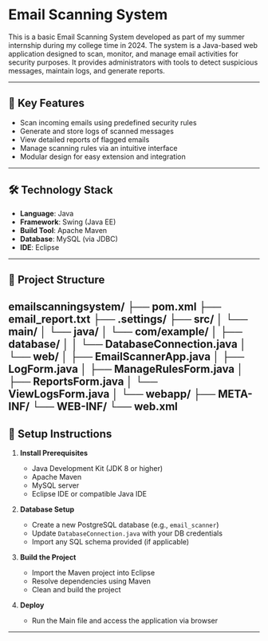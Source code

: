 # Email Scanning System

This is a basic Email Scanning System developed as part of my summer internship during my college time in 2024.
The system is a Java-based web application designed to scan, monitor, and manage email activities for security purposes.
It provides administrators with tools to detect suspicious messages, maintain logs, and generate reports.

---

## 📌 Key Features

- Scan incoming emails using predefined security rules
- Generate and store logs of scanned messages
- View detailed reports of flagged emails
- Manage scanning rules via an intuitive interface
- Modular design for easy extension and integration

---

## 🛠 Technology Stack

- **Language**: Java  
- **Framework**: Swing (Java EE)  
- **Build Tool**: Apache Maven  
- **Database**: MySQL (via JDBC)  
- **IDE**: Eclipse    

---



## 📁 Project Structure
emailscanningsystem/
├── pom.xml
├── email_report.txt
├── .settings/
├── src/
│ └── main/
│ └── java/
│ └── com/example/
│ ├── database/
│ │ └── DatabaseConnection.java
│ └── web/
│ ├── EmailScannerApp.java
│ ├── LogForm.java
│ ├── ManageRulesForm.java
│ ├── ReportsForm.java
│ └── ViewLogsForm.java
│
└── webapp/
├── META-INF/
└── WEB-INF/
└── web.xml
---

## 🚀 Setup Instructions

1. **Install Prerequisites**
   - Java Development Kit (JDK 8 or higher)
   - Apache Maven
   - MySQL server
   - Eclipse IDE or compatible Java IDE

2. **Database Setup**
   - Create a new PostgreSQL database (e.g., `email_scanner`)
   - Update `DatabaseConnection.java` with your DB credentials
   - Import any SQL schema provided (if applicable)

3. **Build the Project**
   - Import the Maven project into Eclipse
   - Resolve dependencies using Maven
   - Clean and build the project

4. **Deploy**
   - Run the Main file and access the application via browser

---



